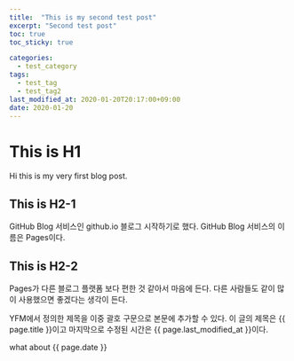 ```yaml
---
title:  "This is my second test post"
excerpt: "Second test post"
toc: true
toc_sticky: true

categories:
  - test_category
tags:
  - test_tag
  - test_tag2
last_modified_at: 2020-01-20T20:17:00+09:00
date: 2020-01-20
---
```


# This is H1
Hi this is my very first blog post.

## This is H2-1
GitHub Blog 서비스인 github.io 블로그 시작하기로 했다.
GitHub Blog 서비스의 이름은 Pages이다.

## This is H2-2
Pages가 다른 블로그 플랫폼 보다 편한 것 같아서 마음에 든다.
다른 사람들도 같이 많이 사용했으면 좋겠다는 생각이 든다.

YFM에서 정의한 제목을 이중 괄호 구문으로 본문에 추가할 수 있다.
이 글의 제목은 {{ page.title }}이고
마지막으로 수정된 시간은 {{ page.last_modified_at }}이다.

what about {{ page.date }}
